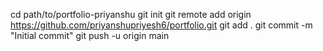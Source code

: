 cd path/to/portfolio-priyanshu
git init
git remote add origin https://github.com/priyanshupriyesh6/portfolio.git
git add .
git commit -m "Initial commit"
git push -u origin main
